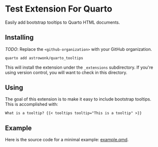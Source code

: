 # Test Extension For Quarto

Easily add bootstrap tooltips to Quarto HTML documents.

## Installing

_TODO_: Replace the `<github-organization>` with your GitHub organization.

```bash
quarto add astrowonk/quarto_tooltips
```

This will install the extension under the `_extensions` subdirectory.
If you're using version control, you will want to check in this directory.

## Using

The goal of this extension is to make it easy to include bootstrap tooltips. This is accomplished with:

```{shortcodes=false}
What is a tooltip? {{< tooltips tooltip="This is a tooltip" >}}
```

## Example

Here is the source code for a minimal example: [example.qmd](example.qmd).
